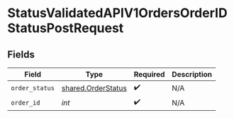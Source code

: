 # StatusValidatedAPIV1OrdersOrderIDStatusPostRequest


## Fields

| Field                                                    | Type                                                     | Required                                                 | Description                                              |
| -------------------------------------------------------- | -------------------------------------------------------- | -------------------------------------------------------- | -------------------------------------------------------- |
| `order_status`                                           | [shared.OrderStatus](../../models/shared/orderstatus.md) | :heavy_check_mark:                                       | N/A                                                      |
| `order_id`                                               | *int*                                                    | :heavy_check_mark:                                       | N/A                                                      |